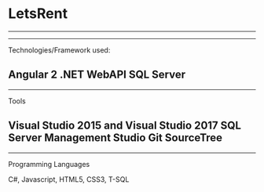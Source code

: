 # LetsRent
----------------------------
----------------------------
Technologies/Framework used:

Angular 2
.NET WebAPI
SQL Server
----------------------------
----------------------------
Tools

Visual Studio 2015 and Visual Studio 2017
SQL Server Management Studio
Git
SourceTree
----------------------------
----------------------------
Programming Languages

C#, Javascript, HTML5, CSS3, T-SQL
